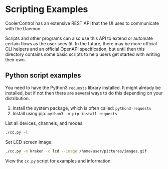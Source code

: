 # Scripting Examples

CoolerControl has an extensive REST API that the UI uses to communicate with the Daemon.

Scripts and other programs can also use this API to extend or automate certain flows as the user
sees fit. In the future, there may be more official CLI helpers and an official OpenAPI
specification, but until then this directory contains some basic scripts to help users get started
with writing their own.

## Python script examples

You need to have the Python3 `requests` library installed. It might already be installed, but if not
then there are several ways to do this depending on your distribution.

1. Install the system package, which is often called: `python3-requests`
2. Install using pip: `python3 -m pip install requests`

List all devices, channels, and modes:

```bash
./cc.py -l
```

Set LCD screen image:

```bash
./cc.py -m kraken -c lcd --image /home/user/pictures/images.gif
```

View the `cc.py` script for examples and information.
